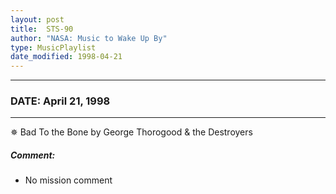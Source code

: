 ```yaml
---
layout: post
title:  STS-90
author: "NASA: Music to Wake Up By"
type: MusicPlaylist
date_modified: 1998-04-21
---
```


----
### DATE: April 21, 1998
----
✵ Bad To the Bone by George Thorogood & the Destroyers

##### Comment:
* No mission comment
